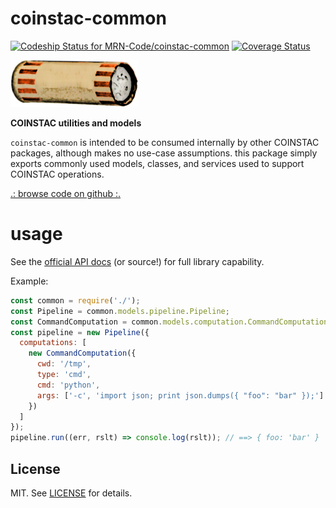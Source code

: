# coinstac-common

[![Codeship Status for MRN-Code/coinstac-common](https://codeship.com/projects/16e32b80-ace4-0133-af8d-1e5da553331a/status?branch=master)](https://codeship.com/projects/131838) [![Coverage Status](https://coveralls.io/repos/github/MRN-Code/coinstac-common/badge.svg?branch=master)](https://coveralls.io/github/MRN-Code/coinstac-common?branch=master)

<img src="https://raw.githubusercontent.com/MRN-Code/coinstac/master/img/coinstac.png" height="75px">


**COINSTAC utilities and models**

`coinstac-common` is intended to be consumed internally by other COINSTAC packages, although makes no use-case assumptions.  this package simply exports commonly used models, classes, and services used to support COINSTAC operations.

<a href="https://github.com/MRN-Code/coinstac-common">.: browse code on github :.</a>

# usage

See the [official API docs](http://mrn-code.github.io/coinstac/coinstac-common/index.html) (or source!) for full library capability.

Example:
```js
const common = require('./');
const Pipeline = common.models.pipeline.Pipeline;
const CommandComputation = common.models.computation.CommandComputation;
const pipeline = new Pipeline({
  computations: [
    new CommandComputation({
      cwd: '/tmp',
      type: 'cmd',
      cmd: 'python',
      args: ['-c', 'import json; print json.dumps({ "foo": "bar" });']
    })
  ]
});
pipeline.run((err, rslt) => console.log(rslt)); // ==> { foo: 'bar' }
```

## License

MIT. See [LICENSE](./LICENSE) for details.
